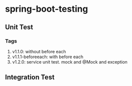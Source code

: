 # spring-boot-testing

## Unit Test

### Tags
1. v1.1.0: without before each
2. v1.1.1-beforeeach:  with before each
3. v1.2.0:  service unit test. mock and @Mock and exception
## Integration Test
